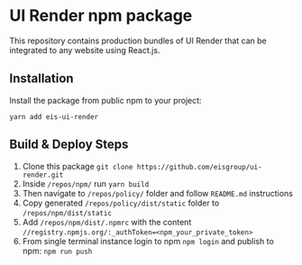 # UI Render npm package

This repository contains production bundles of UI Render that can be integrated to any website using React.js.

## Installation

Install the package from public npm to your project:

```shell
yarn add eis-ui-render
```

## Build & Deploy Steps

1. Clone this package `git clone https://github.com/eisgroup/ui-render.git`
2. Inside `/repos/npm/` run `yarn build`
3. Then navigate to `/repos/policy/` folder and follow `README.md` instructions
4. Copy generated `/repos/policy/dist/static` folder to `/repos/npm/dist/static`
5. Add `/repos/npm/dist/.npmrc` with the content `//registry.npmjs.org/:_authToken=<npm_your_private_token>`
6. From single terminal instance login to npm `npm login` and publish to npm: `npm run push`
